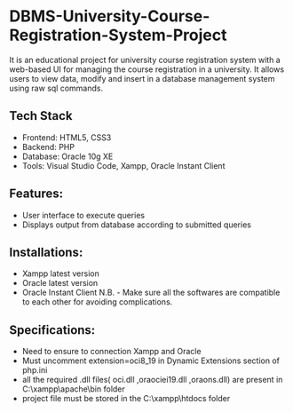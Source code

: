 # DBMS-University-Course-Registration-System-Project

It is an educational project for university course registration system with a web-based UI for managing the course registration in a university. It allows users to view data, modify and insert in a database management system using raw sql commands.

## Tech Stack
- Frontend: HTML5, CSS3
- Backend: PHP
- Database: Oracle 10g XE
- Tools: Visual Studio Code, Xampp, Oracle Instant Client

## Features:
- User interface to execute queries
- Displays output from database according to submitted queries

## Installations: 
- Xampp latest version
- Oracle latest version
- Oracle Instant Client
N.B. - Make sure all the softwares are compatible to each other for avoiding complications.

## Specifications:
- Need to ensure to connection Xampp and Oracle
- Must uncomment extension=oci8_19 in Dynamic Extensions section of php.ini
- all the required .dll files( oci.dll ,oraociei19.dll ,oraons.dll) are present in C:\xampp\apache\bin folder
- project file must be stored in the C:\xampp\htdocs folder

  
